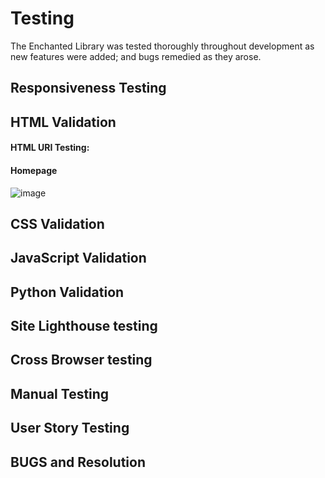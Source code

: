 # Testing

The Enchanted Library was tested thoroughly throughout development as new features were added; and bugs remedied as they arose.

## Responsiveness Testing
## HTML Validation 
#### HTML URI Testing:
 #### Homepage 
![image](https://github.com/user-attachments/assets/54f71d74-4b24-47be-960c-3545f133ffbb)


## CSS Validation 
## JavaScript Validation 
## Python Validation 
## Site Lighthouse testing
## Cross Browser testing 
## Manual Testing 
## User Story Testing
## BUGS and Resolution 
